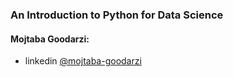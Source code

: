 ### An Introduction to Python for Data Science

#### Mojtaba Goodarzi:
- linkedin
	[@mojtaba-goodarzi](https://www.linkedin.com/in/mojtaba-goodarzi/)



